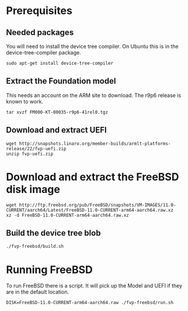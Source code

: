 
# Prerequisites

## Needed packages

You will need to install the device tree compiler. On Ubuntu this is in the device-tree-compiler package.

```
sudo apt-get install device-tree-compiler 
```

## Extract the Foundation model

This needs an account on the ARM site to download. The r9p6 release is known to work.

```
tar xvzf FM000-KT-00035-r9p6-41rel0.tgz
```

## Download and extract UEFI

```
wget http://snapshots.linaro.org/member-builds/armlt-platforms-release/22/fvp-uefi.zip
unzip fvp-uefi.zip
```

# Download and extract the FreeBSD disk image

```
wget http://ftp.freebsd.org/pub/FreeBSD/snapshots/VM-IMAGES/11.0-CURRENT/aarch64/Latest/FreeBSD-11.0-CURRENT-arm64-aarch64.raw.xz
xz -d FreeBSD-11.0-CURRENT-arm64-aarch64.raw.xz
```

## Build the device tree blob

```
./fvp-freebsd/build.sh
```

# Running FreeBSD

To run FreeBSD there is a script. It will pick up the Model and UEFI if they are in the default location.

```
DISK=FreeBSD-11.0-CURRENT-arm64-aarch64.raw ./fvp-freebsd/run.sh
```

